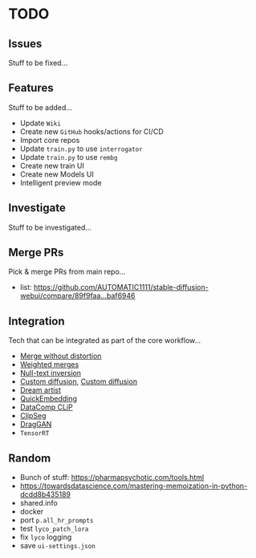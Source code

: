# TODO

## Issues

Stuff to be fixed...


## Features

Stuff to be added...

- Update `Wiki`
- Create new `GitHub` hooks/actions for CI/CD  
- Import core repos
- Update `train.py` to use `interrogator`
- Update `train.py` to use `rembg`
- Create new train UI
- Create new Models UI
- Intelligent preview mode

## Investigate

Stuff to be investigated...

## Merge PRs

Pick & merge PRs from main repo...

- list: <https://github.com/AUTOMATIC1111/stable-diffusion-webui/compare/89f9faa...baf6946>

## Integration

Tech that can be integrated as part of the core workflow...

- [Merge without distortion](https://github.com/ogkalu2/Merge-Stable-Diffusion-models-without-distortion)
- [Weighted merges](https://github.com/bbc-mc/sdweb-merge-block-weighted-gui/tree/master)
- [Null-text inversion](https://github.com/ouhenio/null-text-inversion-colab)
- [Custom diffusion](https://github.com/guaneec/custom-diffusion-webui), [Custom diffusion](https://www.cs.cmu.edu/~custom-diffusion/)
- [Dream artist](https://github.com/7eu7d7/DreamArtist-sd-webui-extension)
- [QuickEmbedding](https://github.com/ethansmith2000/QuickEmbedding)
- [DataComp CLiP](https://github.com/mlfoundations/open_clip/blob/main/docs/datacomp_models.md)
- [ClipSeg](https://github.com/timojl/clipseg)
- [DragGAN](https://github.com/XingangPan/DragGAN)
- `TensorRT`

## Random

- Bunch of stuff: <https://pharmapsychotic.com/tools.html>
- <https://towardsdatascience.com/mastering-memoization-in-python-dcdd8b435189>
- shared.info
- docker
- port `p.all_hr_prompts`
- test `lyco_patch_lora`
- fix `lyco` logging
- save `ui-settings.json`
